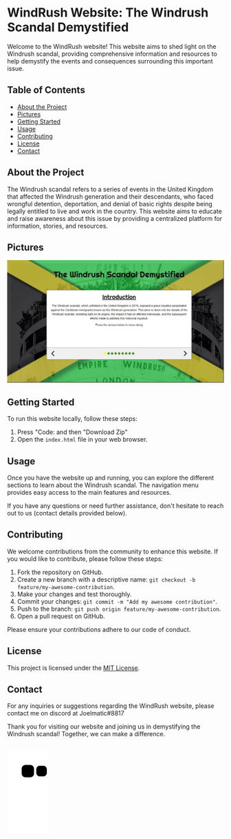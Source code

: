# WindRush Website: The Windrush Scandal Demystified

Welcome to the WindRush website! This website aims to shed light on the Windrush scandal, providing comprehensive information and resources to help demystify the events and consequences surrounding this important issue.

## Table of Contents

- [About the Project](#about-the-project)
- [Pictures](#Pictures)
- [Getting Started](#getting-started)
- [Usage](#usage)
- [Contributing](#contributing)
- [License](#license)
- [Contact](#contact)

## About the Project

The Windrush scandal refers to a series of events in the United Kingdom that affected the Windrush generation and their descendants, who faced wrongful detention, deportation, and denial of basic rights despite being legally entitled to live and work in the country. This website aims to educate and raise awareness about this issue by providing a centralized platform for information, stories, and resources.

## Pictures

![A breath look](ReadMe-Stuff/Home.JPG)

## Getting Started

To run this website locally, follow these steps:

1. Press "Code: and then "Download Zip"
2. Open the `index.html` file in your web browser.

## Usage

Once you have the website up and running, you can explore the different sections to learn about the Windrush scandal. The navigation menu provides easy access to the main features and resources.

If you have any questions or need further assistance, don't hesitate to reach out to us (contact details provided below).

## Contributing

We welcome contributions from the community to enhance this website. If you would like to contribute, please follow these steps:

1. Fork the repository on GitHub.
2. Create a new branch with a descriptive name: `git checkout -b feature/my-awesome-contribution`.
3. Make your changes and test thoroughly.
4. Commit your changes: `git commit -m "Add my awesome contribution"`.
5. Push to the branch: `git push origin feature/my-awesome-contribution`.
6. Open a pull request on GitHub.

Please ensure your contributions adhere to our code of conduct.

## License

This project is licensed under the [MIT License](LICENSE).

## Contact

For any inquiries or suggestions regarding the WindRush website, please contact me on discord at Joelmatic#8817

Thank you for visiting our website and joining us in demystifying the Windrush scandal! Together, we can make a difference.

##

![Snake animation](https://github.com/madushadhanushka/github-readme/blob/output/github-contribution-snake.svg)
